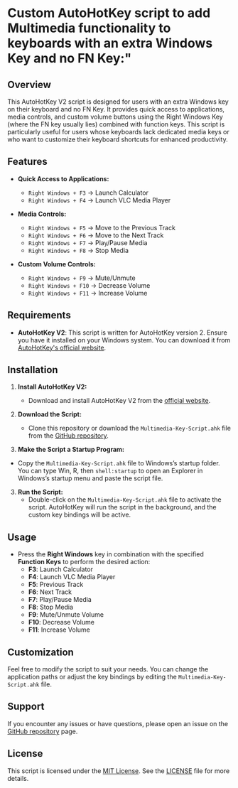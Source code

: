 # Custom AutoHotKey script to add Multimedia functionality to keyboards with an extra Windows Key and no FN Key:"

## Overview

This AutoHotKey V2 script is designed for users with an extra Windows key on their keyboard and no FN Key. It provides quick access to applications, media controls, and custom volume buttons using the Right Windows Key (where the FN key usually lies) combined with function keys. This script is particularly useful for users whose keyboards lack dedicated media keys or who want to customize their keyboard shortcuts for enhanced productivity.

## Features

- **Quick Access to Applications:**
  - `Right Windows + F3` → Launch Calculator
  - `Right Windows + F4` → Launch VLC Media Player

- **Media Controls:**
  - `Right Windows + F5` → Move to the Previous Track
  - `Right Windows + F6` → Move to the Next Track
  - `Right Windows + F7` → Play/Pause Media
  - `Right Windows + F8` → Stop Media

- **Custom Volume Controls:**
  - `Right Windows + F9` → Mute/Unmute
  - `Right Windows + F10` → Decrease Volume
  - `Right Windows + F11` → Increase Volume

## Requirements

- **AutoHotKey V2**: This script is written for AutoHotKey version 2. Ensure you have it installed on your Windows system. You can download it from [AutoHotKey's official website](https://www.autohotkey.com/).

## Installation

1. **Install AutoHotKey V2:**
   - Download and install AutoHotKey V2 from the [official website](https://www.autohotkey.com/).

2. **Download the Script:**
   - Clone this repository or download the `Multimedia-Key-Script.ahk` file from the [GitHub repository](https://github.com/sreasgop/AutoHotKey-Multimedia-Support).

4. **Make the Script a Startup Program:**
  - Copy the `Multimedia-Key-Script.ahk` file to Windows’s startup folder. You can type Win, R, then `shell:startup` to open an Explorer in Windows’s startup menu and paste the script file.

3. **Run the Script:**
   - Double-click on the `Multimedia-Key-Script.ahk` file to activate the script. AutoHotKey will run the script in the background, and the custom key bindings will be active.

## Usage

- Press the **Right Windows** key in combination with the specified **Function Keys** to perform the desired action:
  - **F3**: Launch Calculator
  - **F4**: Launch VLC Media Player
  - **F5**: Previous Track
  - **F6**: Next Track
  - **F7**: Play/Pause Media
  - **F8**: Stop Media
  - **F9**: Mute/Unmute Volume
  - **F10**: Decrease Volume
  - **F11**: Increase Volume

## Customization

Feel free to modify the script to suit your needs. You can change the application paths or adjust the key bindings by editing the `Multimedia-Key-Script.ahk` file.

## Support

If you encounter any issues or have questions, please open an issue on the [GitHub repository](https://github.com/sreasgop/AutoHotKey-Multimedia-Support) page.

## License

This script is licensed under the [MIT License](https://opensource.org/licenses/MIT). See the [LICENSE](LICENSE) file for more details.
